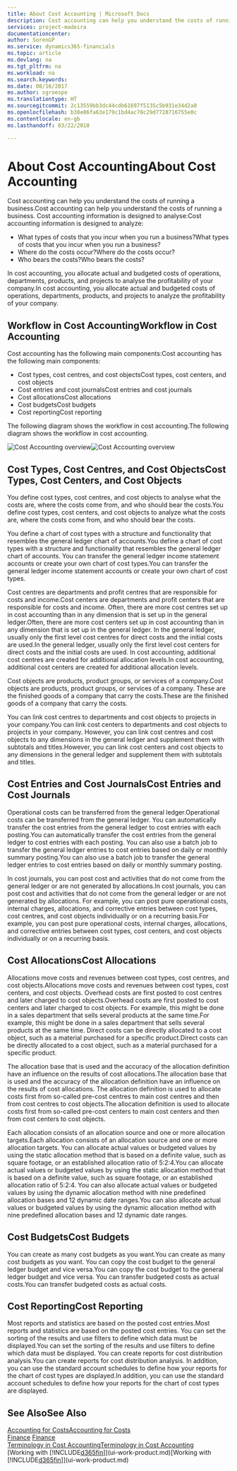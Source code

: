 ```yaml
---
title: About Cost Accounting | Microsoft Docs
description: Cost accounting can help you understand the costs of running a business.
services: project-madeira
documentationcenter: 
author: SorenGP
ms.service: dynamics365-financials
ms.topic: article
ms.devlang: na
ms.tgt_pltfrm: na
ms.workload: na
ms.search.keywords: 
ms.date: 08/16/2017
ms.author: sgroespe
ms.translationtype: HT
ms.sourcegitcommit: 2c13559bb3dc44cdb61697f5135c5b931e34d2a8
ms.openlocfilehash: b38e86fa63e179c1bd4ac78c29d7728716755e0c
ms.contentlocale: en-gb
ms.lasthandoff: 03/22/2018

---
```

# <a name="about-cost-accounting"></a><span data-ttu-id="d032a-103">About Cost Accounting</span><span class="sxs-lookup"><span data-stu-id="d032a-103">About Cost Accounting</span></span>
<span data-ttu-id="d032a-104">Cost accounting can help you understand the costs of running a business.</span><span class="sxs-lookup"><span data-stu-id="d032a-104">Cost accounting can help you understand the costs of running a business.</span></span> <span data-ttu-id="d032a-105">Cost accounting information is designed to analyse:</span><span class="sxs-lookup"><span data-stu-id="d032a-105">Cost accounting information is designed to analyze:</span></span>  

-   <span data-ttu-id="d032a-106">What types of costs that you incur when you run a business?</span><span class="sxs-lookup"><span data-stu-id="d032a-106">What types of costs that you incur when you run a business?</span></span>  
-   <span data-ttu-id="d032a-107">Where do the costs occur?</span><span class="sxs-lookup"><span data-stu-id="d032a-107">Where do the costs occur?</span></span>  
-   <span data-ttu-id="d032a-108">Who bears the costs?</span><span class="sxs-lookup"><span data-stu-id="d032a-108">Who bears the costs?</span></span>  

<span data-ttu-id="d032a-109">In cost accounting, you allocate actual and budgeted costs of operations, departments, products, and projects to analyse the profitability of your company.</span><span class="sxs-lookup"><span data-stu-id="d032a-109">In cost accounting, you allocate actual and budgeted costs of operations, departments, products, and projects to analyze the profitability of your company.</span></span>  

## <a name="workflow-in-cost-accounting"></a><span data-ttu-id="d032a-110">Workflow in Cost Accounting</span><span class="sxs-lookup"><span data-stu-id="d032a-110">Workflow in Cost Accounting</span></span>  
<span data-ttu-id="d032a-111">Cost accounting has the following main components:</span><span class="sxs-lookup"><span data-stu-id="d032a-111">Cost accounting has the following main components:</span></span>  

-   <span data-ttu-id="d032a-112">Cost types, cost centres, and cost objects</span><span class="sxs-lookup"><span data-stu-id="d032a-112">Cost types, cost centers, and cost objects</span></span>  
-   <span data-ttu-id="d032a-113">Cost entries and cost journals</span><span class="sxs-lookup"><span data-stu-id="d032a-113">Cost entries and cost journals</span></span>  
-   <span data-ttu-id="d032a-114">Cost allocations</span><span class="sxs-lookup"><span data-stu-id="d032a-114">Cost allocations</span></span>  
-   <span data-ttu-id="d032a-115">Cost budgets</span><span class="sxs-lookup"><span data-stu-id="d032a-115">Cost budgets</span></span>
-   <span data-ttu-id="d032a-116">Cost reporting</span><span class="sxs-lookup"><span data-stu-id="d032a-116">Cost reporting</span></span>  

<span data-ttu-id="d032a-117">The following diagram shows the workflow in cost accounting.</span><span class="sxs-lookup"><span data-stu-id="d032a-117">The following diagram shows the workflow in cost accounting.</span></span>  

<span data-ttu-id="d032a-118">![Cost Accounting overview](media/costaccountingoverview.png "CostAccountingOverview")</span><span class="sxs-lookup"><span data-stu-id="d032a-118">![Cost Accounting overview](media/costaccountingoverview.png "CostAccountingOverview")</span></span>  

## <a name="cost-types-cost-centers-and-cost-objects"></a><span data-ttu-id="d032a-119">Cost Types, Cost Centres, and Cost Objects</span><span class="sxs-lookup"><span data-stu-id="d032a-119">Cost Types, Cost Centers, and Cost Objects</span></span>  
<span data-ttu-id="d032a-120">You define cost types, cost centres, and cost objects to analyse what the costs are, where the costs come from, and who should bear the costs.</span><span class="sxs-lookup"><span data-stu-id="d032a-120">You define cost types, cost centers, and cost objects to analyze what the costs are, where the costs come from, and who should bear the costs.</span></span>  

<span data-ttu-id="d032a-121">You define a chart of cost types with a structure and functionality that resembles the general ledger chart of accounts.</span><span class="sxs-lookup"><span data-stu-id="d032a-121">You define a chart of cost types with a structure and functionality that resembles the general ledger chart of accounts.</span></span> <span data-ttu-id="d032a-122">You can transfer the general ledger income statement accounts or create your own chart of cost types.</span><span class="sxs-lookup"><span data-stu-id="d032a-122">You can transfer the general ledger income statement accounts or create your own chart of cost types.</span></span>  

<span data-ttu-id="d032a-123">Cost centres are departments and profit centres that are responsible for costs and income.</span><span class="sxs-lookup"><span data-stu-id="d032a-123">Cost centers are departments and profit centers that are responsible for costs and income.</span></span> <span data-ttu-id="d032a-124">Often, there are more cost centres set up in cost accounting than in any dimension that is set up in the general ledger.</span><span class="sxs-lookup"><span data-stu-id="d032a-124">Often, there are more cost centers set up in cost accounting than in any dimension that is set up in the general ledger.</span></span> <span data-ttu-id="d032a-125">In the general ledger, usually only the first level cost centres for direct costs and the initial costs are used.</span><span class="sxs-lookup"><span data-stu-id="d032a-125">In the general ledger, usually only the first level cost centers for direct costs and the initial costs are used.</span></span> <span data-ttu-id="d032a-126">In cost accounting, additional cost centres are created for additional allocation levels.</span><span class="sxs-lookup"><span data-stu-id="d032a-126">In cost accounting, additional cost centers are created for additional allocation levels.</span></span>  

<span data-ttu-id="d032a-127">Cost objects are products, product groups, or services of a company.</span><span class="sxs-lookup"><span data-stu-id="d032a-127">Cost objects are products, product groups, or services of a company.</span></span> <span data-ttu-id="d032a-128">These are the finished goods of a company that carry the costs.</span><span class="sxs-lookup"><span data-stu-id="d032a-128">These are the finished goods of a company that carry the costs.</span></span>  

<span data-ttu-id="d032a-129">You can link cost centres to departments and cost objects to projects in your company.</span><span class="sxs-lookup"><span data-stu-id="d032a-129">You can link cost centers to departments and cost objects to projects in your company.</span></span> <span data-ttu-id="d032a-130">However, you can link cost centres and cost objects to any dimensions in the general ledger and supplement them with subtotals and titles.</span><span class="sxs-lookup"><span data-stu-id="d032a-130">However, you can link cost centers and cost objects to any dimensions in the general ledger and supplement them with subtotals and titles.</span></span>  

## <a name="cost-entries-and-cost-journals"></a><span data-ttu-id="d032a-131">Cost Entries and Cost Journals</span><span class="sxs-lookup"><span data-stu-id="d032a-131">Cost Entries and Cost Journals</span></span>  
<span data-ttu-id="d032a-132">Operational costs can be transferred from the general ledger.</span><span class="sxs-lookup"><span data-stu-id="d032a-132">Operational costs can be transferred from the general ledger.</span></span> <span data-ttu-id="d032a-133">You can automatically transfer the cost entries from the general ledger to cost entries with each posting.</span><span class="sxs-lookup"><span data-stu-id="d032a-133">You can automatically transfer the cost entries from the general ledger to cost entries with each posting.</span></span> <span data-ttu-id="d032a-134">You can also use a batch job to transfer the general ledger entries to cost entries based on daily or monthly summary posting.</span><span class="sxs-lookup"><span data-stu-id="d032a-134">You can also use a batch job to transfer the general ledger entries to cost entries based on daily or monthly summary posting.</span></span>  

<span data-ttu-id="d032a-135">In cost journals, you can post cost and activities that do not come from the general ledger or are not generated by allocations.</span><span class="sxs-lookup"><span data-stu-id="d032a-135">In cost journals, you can post cost and activities that do not come from the general ledger or are not generated by allocations.</span></span> <span data-ttu-id="d032a-136">For example, you can post pure operational costs, internal charges, allocations, and corrective entries between cost types, cost centres, and cost objects individually or on a recurring basis.</span><span class="sxs-lookup"><span data-stu-id="d032a-136">For example, you can post pure operational costs, internal charges, allocations, and corrective entries between cost types, cost centers, and cost objects individually or on a recurring basis.</span></span>  

## <a name="cost-allocations"></a><span data-ttu-id="d032a-137">Cost Allocations</span><span class="sxs-lookup"><span data-stu-id="d032a-137">Cost Allocations</span></span>  
<span data-ttu-id="d032a-138">Allocations move costs and revenues between cost types, cost centres, and cost objects.</span><span class="sxs-lookup"><span data-stu-id="d032a-138">Allocations move costs and revenues between cost types, cost centers, and cost objects.</span></span> <span data-ttu-id="d032a-139">Overhead costs are first posted to cost centres and later charged to cost objects.</span><span class="sxs-lookup"><span data-stu-id="d032a-139">Overhead costs are first posted to cost centers and later charged to cost objects.</span></span> <span data-ttu-id="d032a-140">For example, this might be done in a sales department that sells several products at the same time.</span><span class="sxs-lookup"><span data-stu-id="d032a-140">For example, this might be done in a sales department that sells several products at the same time.</span></span> <span data-ttu-id="d032a-141">Direct costs can be directly allocated to a cost object, such as a material purchased for a specific product.</span><span class="sxs-lookup"><span data-stu-id="d032a-141">Direct costs can be directly allocated to a cost object, such as a material purchased for a specific product.</span></span>  

<span data-ttu-id="d032a-142">The allocation base that is used and the accuracy of the allocation definition have an influence on the results of cost allocations.</span><span class="sxs-lookup"><span data-stu-id="d032a-142">The allocation base that is used and the accuracy of the allocation definition have an influence on the results of cost allocations.</span></span> <span data-ttu-id="d032a-143">The allocation definition is used to allocate costs first from so-called pre-cost centres to main cost centres and then from cost centres to cost objects.</span><span class="sxs-lookup"><span data-stu-id="d032a-143">The allocation definition is used to allocate costs first from so-called pre-cost centers to main cost centers and then from cost centers to cost objects.</span></span>  

<span data-ttu-id="d032a-144">Each allocation consists of an allocation source and one or more allocation targets.</span><span class="sxs-lookup"><span data-stu-id="d032a-144">Each allocation consists of an allocation source and one or more allocation targets.</span></span> <span data-ttu-id="d032a-145">You can allocate actual values or budgeted values by using the static allocation method that is based on a definite value, such as square footage, or an established allocation ratio of 5:2:4.</span><span class="sxs-lookup"><span data-stu-id="d032a-145">You can allocate actual values or budgeted values by using the static allocation method that is based on a definite value, such as square footage, or an established allocation ratio of 5:2:4.</span></span> <span data-ttu-id="d032a-146">You can also allocate actual values or budgeted values by using the dynamic allocation method with nine predefined allocation bases and 12 dynamic date ranges.</span><span class="sxs-lookup"><span data-stu-id="d032a-146">You can also allocate actual values or budgeted values by using the dynamic allocation method with nine predefined allocation bases and 12 dynamic date ranges.</span></span>  

## <a name="cost-budgets"></a><span data-ttu-id="d032a-147">Cost Budgets</span><span class="sxs-lookup"><span data-stu-id="d032a-147">Cost Budgets</span></span>  
<span data-ttu-id="d032a-148">You can create as many cost budgets as you want.</span><span class="sxs-lookup"><span data-stu-id="d032a-148">You can create as many cost budgets as you want.</span></span> <span data-ttu-id="d032a-149">You can copy the cost budget to the general ledger budget and vice versa.</span><span class="sxs-lookup"><span data-stu-id="d032a-149">You can copy the cost budget to the general ledger budget and vice versa.</span></span> <span data-ttu-id="d032a-150">You can transfer budgeted costs as actual costs.</span><span class="sxs-lookup"><span data-stu-id="d032a-150">You can transfer budgeted costs as actual costs.</span></span>  

## <a name="cost-reporting"></a><span data-ttu-id="d032a-151">Cost Reporting</span><span class="sxs-lookup"><span data-stu-id="d032a-151">Cost Reporting</span></span>  
<span data-ttu-id="d032a-152">Most reports and statistics are based on the posted cost entries.</span><span class="sxs-lookup"><span data-stu-id="d032a-152">Most reports and statistics are based on the posted cost entries.</span></span> <span data-ttu-id="d032a-153">You can set the sorting of the results and use filters to define which data must be displayed.</span><span class="sxs-lookup"><span data-stu-id="d032a-153">You can set the sorting of the results and use filters to define which data must be displayed.</span></span> <span data-ttu-id="d032a-154">You can create reports for cost distribution analysis.</span><span class="sxs-lookup"><span data-stu-id="d032a-154">You can create reports for cost distribution analysis.</span></span> <span data-ttu-id="d032a-155">In addition, you can use the standard account schedules to define how your reports for the chart of cost types are displayed.</span><span class="sxs-lookup"><span data-stu-id="d032a-155">In addition, you can use the standard account schedules to define how your reports for the chart of cost types are displayed.</span></span>  

## <a name="see-also"></a><span data-ttu-id="d032a-156">See Also</span><span class="sxs-lookup"><span data-stu-id="d032a-156">See Also</span></span>  
 [<span data-ttu-id="d032a-157">Accounting for Costs</span><span class="sxs-lookup"><span data-stu-id="d032a-157">Accounting for Costs</span></span>](finance-manage-cost-accounting.md)  
 <span data-ttu-id="d032a-158">[Finance](finance.md) </span><span class="sxs-lookup"><span data-stu-id="d032a-158">[Finance](finance.md) </span></span>  
 [<span data-ttu-id="d032a-159">Terminology in Cost Accounting</span><span class="sxs-lookup"><span data-stu-id="d032a-159">Terminology in Cost Accounting</span></span>](finance-terminology-in-cost-accounting.md)  
 <span data-ttu-id="d032a-160">[Working with [!INCLUDE[d365fin](includes/d365fin_md.md)]](ui-work-product.md)</span><span class="sxs-lookup"><span data-stu-id="d032a-160">[Working with [!INCLUDE[d365fin](includes/d365fin_md.md)]](ui-work-product.md)</span></span>


